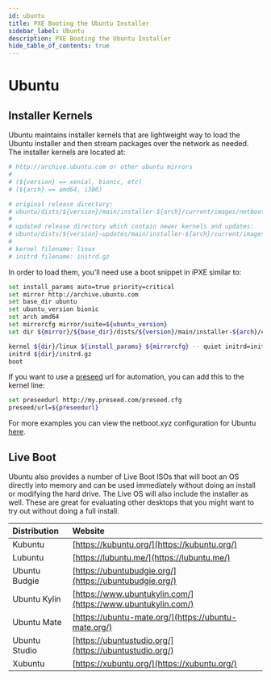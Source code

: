 ```yaml
---
id: ubuntu
title: PXE Booting the Ubuntu Installer
sidebar_label: Ubuntu
description: PXE Booting the Ubuntu Installer
hide_table_of_contents: true
---
```


# Ubuntu

## Installer Kernels

Ubuntu maintains installer kernels that are lightweight way to load the Ubuntu installer and then stream packages over the network as needed. The installer kernels are located at:

```bash
# http://archive.ubuntu.com or other ubuntu mirrors
#
# (${version} == xenial, bionic, etc)
# (${arch} == amd64, i386)

# original release directory: 
# ubuntu/dists/${version}/main/installer-${arch}/current/images/netboot/
# 
# updated release directory which contain newer kernels and updates:
# ubuntu/dists/${version}-updates/main/installer-${arch}/current/images/netboot/
#
# kernel filename: linux
# initrd filename: initrd.gz
```

In order to load them, you'll need use a boot snippet in iPXE similar to:

```bash
set install_params auto=true priority=critical
set mirror http://archive.ubuntu.com
set base_dir ubuntu
set ubuntu_version bionic
set arch amd64
set mirrorcfg mirror/suite=${ubuntu_version}
set dir ${mirror}/${base_dir}/dists/${version}/main/installer-${arch}/current/images/netboot

kernel ${dir}/linux ${install_params} ${mirrorcfg} -- quiet initrd=initrd.gz
initrd ${dir}/initrd.gz
boot
```

If you want to use a [preseed](https://help.ubuntu.com/lts/installation-guide/example-preseed.txt) url for automation, you can add this to the kernel line:

```bash
set preseedurl http://my.preseed.com/preseed.cfg
preseed/url=${preseedurl}
```

For more examples you can view the netboot.xyz configuration for Ubuntu [here](https://github.com/netbootxyz/netboot.xyz/blob/master/roles/netbootxyz/templates/menu/ubuntu.ipxe.j2).

## Live Boot

Ubuntu also provides a number of Live Boot ISOs that will boot an OS directly into memory and can be used immediately without doing an install or modifying the hard drive.  The Live OS will also include the installer as well.  These are great for evaluating other desktops that you might want to try out without doing a full install.

| Distribution | Website |
| :--- | :--- |
| Kubuntu | [https://kubuntu.org/](https://kubuntu.org/) |
| Lubuntu | [https://lubuntu.me/](https://lubuntu.me/) |
| Ubuntu Budgie | [https://ubuntubudgie.org/](https://ubuntubudgie.org/) |
| Ubuntu Kylin | [https://www.ubuntukylin.com/](https://www.ubuntukylin.com/) |
| Ubuntu Mate | [https://ubuntu-mate.org/](https://ubuntu-mate.org/) |
| Ubuntu Studio | [https://ubuntustudio.org/](https://ubuntustudio.org/) |
| Xubuntu | [https://xubuntu.org/](https://xubuntu.org/) |
